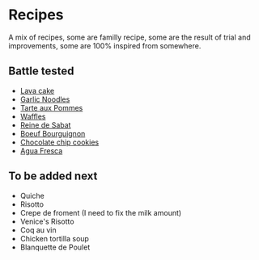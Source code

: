 # Recipes

A mix of recipes, some are familly recipe, some are the result of trial and improvements, some are 100% inspired from somewhere.

## Battle tested
- [Lava cake](https://github.com/3on/recipes/blob/master/lava-cakes.md)
- [Garlic Noodles](https://github.com/3on/recipes/blob/master/garlic-noodles.md)
- [Tarte aux Pommes](https://github.com/3on/recipes/blob/master/tarte-aux-pommes.md)
- [Waffles](https://github.com/3on/recipes/blob/master/waffles.md)
- [Reine de Sabat](https://github.com/3on/recipes/blob/master/reine-de-saba.md)
- [Boeuf Bourguignon](https://github.com/3on/recipes/blob/master/boeuf-bourguignon.md)
- [Chocolate chip cookies](https://github.com/3on/recipes/blob/master/cookies.md)
- [Agua Fresca](https://github.com/3on/recipes/blob/master/agua-fresca.md)

## To be added next
- Quiche
- Risotto
- Crepe de froment (I need to fix the milk amount)
- Venice's Risotto
- Coq au vin
- Chicken tortilla soup
- Blanquette de Poulet
